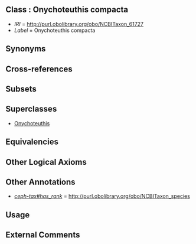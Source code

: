 
## Class : Onychoteuthis compacta

 * *IRI* = http://purl.obolibrary.org/obo/NCBITaxon_61727
 * *Label* = Onychoteuthis compacta

## Synonyms


## Cross-references


## Subsets


## Superclasses

 * [Onychoteuthis](../../NCBITaxon/26/NCBITaxon_61726.md)

## Equivalencies


## Other Logical Axioms


## Other Annotations

 * *[ceph-tax#has_rank](../../ceph-tax#has/nk/ceph-tax#has_rank.md)* = http://purl.obolibrary.org/obo/NCBITaxon_species

## Usage


## External Comments

